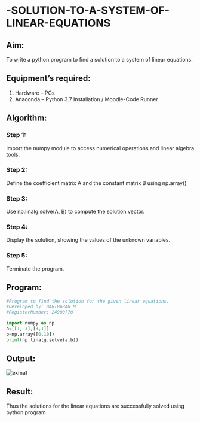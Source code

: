 # -SOLUTION-TO-A-SYSTEM-OF-LINEAR-EQUATIONS
## Aim:
To write a python program to find a solution to a system of linear equations.
## Equipment’s required:
1. 	Hardware – PCs
2. 	Anaconda – Python 3.7 Installation / Moodle-Code Runner
## Algorithm:
### Step 1: 
Import the numpy module to access numerical operations and linear algebra tools.
### Step 2: 
Define the coefficient matrix A and the constant matrix B using np.array()
### Step 3: 
Use np.linalg.solve(A, B) to compute the solution vector.
### Step 4: 
Display the solution, showing the values of the unknown variables.
### Step 5:
Terminate the program.
## Program:
```Python
#Program to find the solution for the given linear equations.
#Developed by: HARIHARAN M
#RegisterNumber: 24900770

import numpy as np
a=[[1,-3],[3,1]]
b=np.array([0,10])
print(np.linalg.solve(a,b))
```
## Output:
![exma1](https://github.com/user-attachments/assets/6a106a9d-6e95-44e0-a82f-9597e6d4050f)

## Result: 
Thus the solutions for the linear equations are successfully solved using python program

